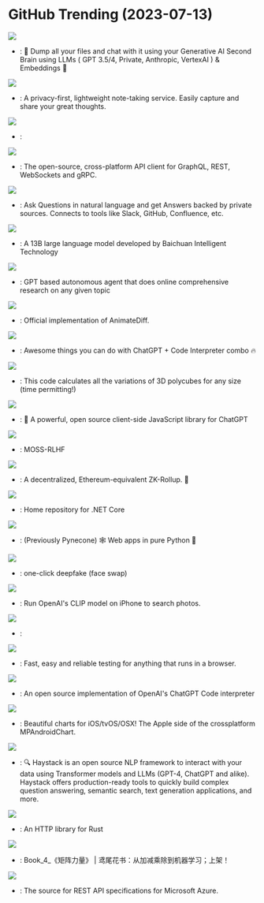 # GitHub Trending (2023-07-13)

![](https://img.shields.io/badge/TypeScript-New%201-green?style=flat-square&logo=appveyor)
- [](https://github.comundefined): 🧠 Dump all your files and chat with it using your Generative AI Second Brain using LLMs ( GPT 3.5/4, Private, Anthropic, VertexAI ) & Embeddings 🧠

![](https://img.shields.io/badge/TypeScript-New%20167-green?style=flat-square&logo=appveyor)
- [](https://github.comundefined): A privacy-first, lightweight note-taking service. Easily capture and share your great thoughts.

![](https://img.shields.io/badge/Jupyter%20Notebook-New%20827-green?style=flat-square&logo=appveyor)
- [](https://github.comundefined): 

![](https://img.shields.io/badge/JavaScript-New%2051-green?style=flat-square&logo=appveyor)
- [](https://github.comundefined): The open-source, cross-platform API client for GraphQL, REST, WebSockets and gRPC.

![](https://img.shields.io/badge/Python-New%20429-green?style=flat-square&logo=appveyor)
- [](https://github.comundefined): Ask Questions in natural language and get Answers backed by private sources. Connects to tools like Slack, GitHub, Confluence, etc.

![](https://img.shields.io/badge/Python-New%20164-green?style=flat-square&logo=appveyor)
- [](https://github.comundefined): A 13B large language model developed by Baichuan Intelligent Technology

![](https://img.shields.io/badge/Python-New%20431-green?style=flat-square&logo=appveyor)
- [](https://github.comundefined): GPT based autonomous agent that does online comprehensive research on any given topic

![](https://img.shields.io/badge/Python-New%20111-green?style=flat-square&logo=appveyor)
- [](https://github.comundefined): Official implementation of AnimateDiff.

![](https://img.shields.io/badge/none-New%2094-green?style=flat-square&logo=appveyor)
- [](https://github.comundefined): Awesome things you can do with ChatGPT + Code Interpreter combo 🔥

![](https://img.shields.io/badge/Python-New%2020-green?style=flat-square&logo=appveyor)
- [](https://github.comundefined): This code calculates all the variations of 3D polycubes for any size (time permitting!)

![](https://img.shields.io/badge/JavaScript-New%20262-green?style=flat-square&logo=appveyor)
- [](https://github.comundefined): 🤖 A powerful, open source client-side JavaScript library for ChatGPT

![](https://img.shields.io/badge/Python-New%2070-green?style=flat-square&logo=appveyor)
- [](https://github.comundefined): MOSS-RLHF

![](https://img.shields.io/badge/HTML-New%2089-green?style=flat-square&logo=appveyor)
- [](https://github.comundefined): A decentralized, Ethereum-equivalent ZK-Rollup. 🥁

![](https://img.shields.io/badge/PowerShell-New%2041-green?style=flat-square&logo=appveyor)
- [](https://github.comundefined): Home repository for .NET Core

![](https://img.shields.io/badge/Python-New%2095-green?style=flat-square&logo=appveyor)
- [](https://github.comundefined): (Previously Pynecone) 🕸 Web apps in pure Python 🐍

![](https://img.shields.io/badge/Python-New%20286-green?style=flat-square&logo=appveyor)
- [](https://github.comundefined): one-click deepfake (face swap)

![](https://img.shields.io/badge/Swift-New%20328-green?style=flat-square&logo=appveyor)
- [](https://github.comundefined): Run OpenAI's CLIP model on iPhone to search photos.

![](https://img.shields.io/badge/Jupyter%20Notebook-New%20144-green?style=flat-square&logo=appveyor)
- [](https://github.comundefined): 

![](https://img.shields.io/badge/JavaScript-New%20121-green?style=flat-square&logo=appveyor)
- [](https://github.comundefined): Fast, easy and reliable testing for anything that runs in a browser.

![](https://img.shields.io/badge/Python-New%20183-green?style=flat-square&logo=appveyor)
- [](https://github.comundefined): An open source implementation of OpenAI's ChatGPT Code interpreter

![](https://img.shields.io/badge/Swift-New%207-green?style=flat-square&logo=appveyor)
- [](https://github.comundefined): Beautiful charts for iOS/tvOS/OSX! The Apple side of the crossplatform MPAndroidChart.

![](https://img.shields.io/badge/Python-New%2053-green?style=flat-square&logo=appveyor)
- [](https://github.comundefined): 🔍 Haystack is an open source NLP framework to interact with your data using Transformer models and LLMs (GPT-4, ChatGPT and alike). Haystack offers production-ready tools to quickly build complex question answering, semantic search, text generation applications, and more.

![](https://img.shields.io/badge/Rust-New%2033-green?style=flat-square&logo=appveyor)
- [](https://github.comundefined): An HTTP library for Rust

![](https://img.shields.io/badge/Python-New%20112-green?style=flat-square&logo=appveyor)
- [](https://github.comundefined): Book_4_《矩阵力量》 | 鸢尾花书：从加减乘除到机器学习；上架！

![](https://img.shields.io/badge/none-New%205-green?style=flat-square&logo=appveyor)
- [](https://github.comundefined): The source for REST API specifications for Microsoft Azure.

